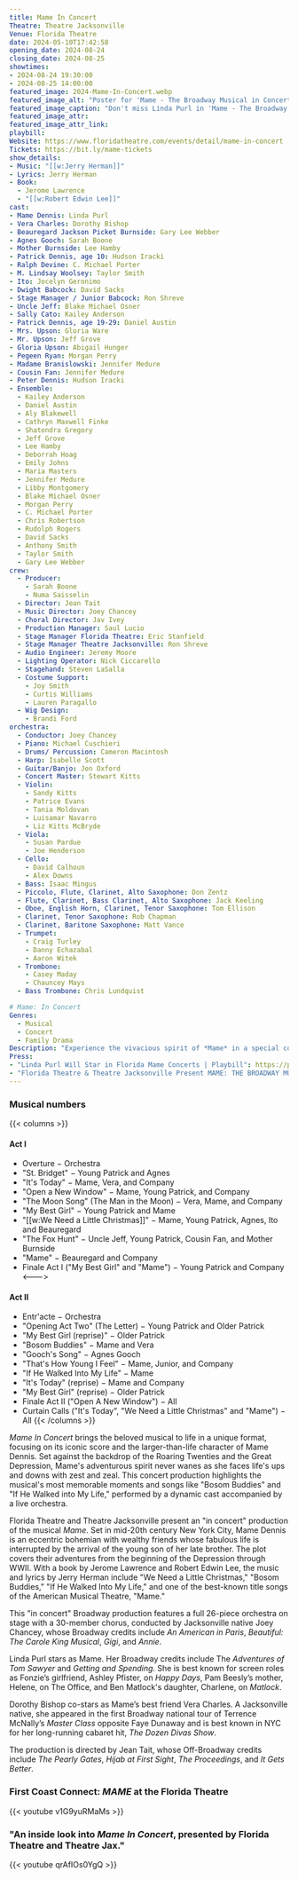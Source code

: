 ```yaml
--- 
title: Mame In Concert
Theatre: Theatre Jacksonville
Venue: Florida Theatre
date: 2024-05-10T17:42:58
opening_date: 2024-08-24
closing_date: 2024-08-25
showtimes:
- 2024-08-24 19:30:00
- 2024-08-25 14:00:00
featured_image: 2024-Mame-In-Concert.webp
featured_image_alt: "Poster for 'Mame - The Broadway Musical in Concert!' featuring Linda Purl. The image shows a grand staircase with a portrait of Linda Purl centered at the top, overlaid with the blue, star-studded title 'MAME.' Details include the book by Jerome Lawrence and Robert E. Lee, music and lyrics by Jerry Herman, based on the novel by Patrick Dennis and the play 'Auntie Mame.' Directed by Jean Tait, with musical direction by Joey Chancey."
featured_image_caption: "Don't miss Linda Purl in 'Mame - The Broadway Musical in Concert!' Experience this vibrant tale of life’s unexpected adventures, directed by Jean Tait and musically directed by Joey Chancey. Book by Jerome Lawrence and Robert E. Lee."
featured_image_attr: 
featured_image_attr_link: 
playbill:
Website: https://www.floridatheatre.com/events/detail/mame-in-concert
Tickets: https://bit.ly/mame-tickets
show_details: 
- Music: "[[w:Jerry Herman]]"
- Lyrics: Jerry Herman
- Book: 
  - Jerome Lawrence
  - "[[w:Robert Edwin Lee]]"
cast:
- Mame Dennis: Linda Purl
- Vera Charles: Dorothy Bishop
- Beauregard Jackson Picket Burnside: Gary Lee Webber
- Agnes Gooch: Sarah Boone
- Mother Burnside: Lee Hamby
- Patrick Dennis, age 10: Hudson Iracki
- Ralph Devine: C. Michael Porter
- M. Lindsay Woolsey: Taylor Smith
- Ito: Jocelyn Geronimo
- Dwight Babcock: David Sacks
- Stage Manager / Junior Babcock: Ron Shreve
- Uncle Jeff: Blake Michael Osner
- Sally Cato: Kailey Anderson
- Patrick Dennis, age 19-29: Daniel Austin
- Mrs. Upson: Gloria Ware
- Mr. Upson: Jeff Grove
- Gloria Upson: Abigail Hunger
- Pegeen Ryan: Morgan Perry
- Madame Branislowski: Jennifer Medure
- Cousin Fan: Jennifer Medure
- Peter Dennis: Hudson Iracki
- Ensemble: 
  - Kailey Anderson 
  - Daniel Austin
  - Aly Blakewell
  - Cathryn Maxwell Finke
  - Shatondra Gregory
  - Jeff Grove
  - Lee Hamby
  - Deborrah Hoag
  - Emily Johns
  - Maria Masters
  - Jennifer Medure
  - Libby Montgomery
  - Blake Michael Osner
  - Morgan Perry
  - C. Michael Porter
  - Chris Robertson
  - Rudolph Rogers
  - David Sacks
  - Anthony Smith
  - Taylor Smith
  - Gary Lee Webber
crew:
  - Producer: 
    - Sarah Boone
    - Numa Saisselin
  - Director: Jean Tait
  - Music Director: Joey Chancey
  - Choral Director: Jav Ivey
  - Production Manager: Saul Lucio
  - Stage Manager Florida Theatre: Eric Stanfield
  - Stage Manager Theatre Jacksonville: Ron Shreve
  - Audio Engineer: Jeremy Moore
  - Lighting Operator: Nick Ciccarello
  - Stagehand: Steven LaSalla
  - Costume Support: 
    - Joy Smith
    - Curtis Williams
    - Lauren Paragallo
  - Wig Design: 
    - Brandi Ford
orchestra:
  - Conductor: Joey Chancey
  - Piano: Michael Cuschieri
  - Drums/ Percussion: Cameron Macintosh
  - Harp: Isabelle Scott
  - Guitar/Banjo: Jon Oxford
  - Concert Master: Stewart Kitts
  - Violin: 
    - Sandy Kitts
    - Patrice Evans
    - Tania Moldovan
    - Luisamar Navarro
    - Liz Kitts McBryde
  - Viola: 
    - Susan Pardue
    - Joe Henderson
  - Cello:
    - David Calhoun
    - Alex Downs
  - Bass: Isaac Mingus
  - Piccolo, Flute, Clarinet, Alto Saxophone: Don Zentz
  - Flute, Clarinet, Bass Clarinet, Alto Saxophone: Jack Keeling
  - Oboe, English Horn, Clarinet, Tenor Saxophone: Tom Ellison
  - Clarinet, Tenor Saxophone: Rob Chapman
  - Clarinet, Baritone Saxophone: Matt Vance
  - Trumpet: 
    - Craig Turley
    - Danny Echazabal
    - Aaron Witek
  - Trombone:
    - Casey Maday
    - Chauncey Mays
  - Bass Trombone: Chris Lundquist

# Mame: In Concert
Genres:
  - Musical
  - Concert
  - Family Drama
Description: "Experience the vivacious spirit of *Mame* in a special concert production, celebrating the musical's timeless songs and the irrepressible charm of its titular character."
Press:
- "Linda Purl Will Star in Florida Mame Concerts | Playbill": https://playbill.com/article/linda-purl-will-star-in-florida-mame-concerts
- "Florida Theatre & Theatre Jacksonville Present MAME: THE BROADWAY MUSICAL IN CONCERT Starring Linda Purl | Broadway World": https://www.broadwayworld.com/jacksonville/article/Florida-Theatre-Theatre-Jacksonville-Present-MAME-THE-BROADWAY-MUSICAL-IN-CONCERT-Starring-Linda-Purl-20240318
---
```


### Musical numbers
{{< columns >}} 
#### Act I
- Overture − Orchestra
- "St. Bridget" − Young Patrick and Agnes
- "It's Today" − Mame, Vera, and Company
- "Open a New Window" − Mame, Young Patrick, and Company
- "The Moon Song" (The Man in the Moon) − Vera, Mame, and Company
- "My Best Girl" − Young Patrick and Mame
- "[[w:We Need a Little Christmas]]" − Mame, Young Patrick, Agnes, Ito and Beauregard
- "The Fox Hunt" − Uncle Jeff, Young Patrick, Cousin Fan, and Mother Burnside
- "Mame" − Beauregard and Company
- Finale Act I ("My Best Girl" and "Mame") − Young Patrick and Company
<--->
#### Act II
- Entr'acte − Orchestra
- "Opening Act Two" (The Letter) − Young Patrick and Older Patrick
- "My Best Girl (reprise)" − Older Patrick
- "Bosom Buddies" − Mame and Vera
- "Gooch's Song" − Agnes Gooch
- "That's How Young I Feel" − Mame, Junior, and Company
- "If He Walked Into My Life" − Mame
- "It's Today" (reprise) − Mame and Company
- "My Best Girl" (reprise) − Older Patrick
- Finale Act II ("Open A New Window") − All
- Curtain Calls ("It's Today", "We Need a Little Christmas" and "Mame") − All
{{< /columns >}}

*Mame In Concert* brings the beloved musical to life in a unique format, focusing on its iconic score and the larger-than-life character of Mame Dennis. Set against the backdrop of the Roaring Twenties and the Great Depression, Mame's adventurous spirit never wanes as she faces life's ups and downs with zest and zeal. This concert production highlights the musical's most memorable moments and songs like "Bosom Buddies" and "If He Walked into My Life," performed by a dynamic cast accompanied by a live orchestra. 

Florida Theatre and Theatre Jacksonville present an "in concert" production of the musical *Mame*. Set in mid-20th century New York City, Mame Dennis is an eccentric bohemian with wealthy friends whose fabulous life is interrupted by the arrival of the young son of her late brother. The plot covers their adventures from the beginning of the Depression through WWII. With a book by Jerome Lawrence and Robert Edwin Lee, the music and lyrics by Jerry Herman include "We Need a Little Christmas," "Bosom Buddies," "If He Walked Into My Life," and one of the best-known title songs of the American Musical Theatre, "Mame."

This "in concert" Broadway production features a full 26-piece orchestra on stage with a 30-member chorus, conducted by Jacksonville native Joey Chancey, whose Broadway credits include *An American in Paris*, *Beautiful: The Carole King Musical*, *Gigi*, and *Annie*.

Linda Purl stars as Mame. Her Broadway credits include The *Adventures of Tom Sawyer* and *Getting and Spending*. She is best known for screen roles as Fonzie’s girlfriend, Ashley Pfister, on *Happy Days*, Pam Beesly’s mother, Helene, on The Office, and Ben Matlock's daughter, Charlene, on *Matlock*.

Dorothy Bishop co-stars as Mame’s best friend Vera Charles. A Jacksonville native, she appeared in the first Broadway national tour of Terrence McNally’s *Master Class* opposite Faye Dunaway and is best known in NYC for her long-running cabaret hit, *The Dozen Divas Show*.

The production is directed by Jean Tait, whose Off-Broadway credits include *The Pearly Gates*, *Hijab at First Sight*, *The Proceedings*, and *It Gets Better*.

### First Coast Connect: *MAME* at the Florida Theatre

{{< youtube v1G9yuRMaMs >}}

### "An inside look into *Mame In Concert*, presented by Florida Theatre and Theatre Jax."

{{< youtube qrAfIOs0YgQ >}}